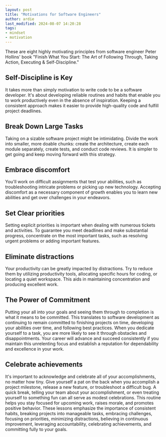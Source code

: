 ```yaml
---
layout: post
title: "Motivations for Software Engineers"
author: ardie
last_modified: 2024-08-07 14:20:28
tags:
- mindset
- motivation 
---
```


These are eight highly motivating principles from software engineer Peter
Hollins' book "Finish What You Start: The Art of Following Through, Taking
Action, Executing & Self-Discipline."
<!-- more -->

## Self-Discipline is Key

It takes more than simply motivation to write code to be a software developer.
It's about developing reliable routines and habits that enable you to work
productively even in the absence of inspiration. Keeping a consistent approach
makes it easier to provide high-quality code and fulfill project deadlines.

## Break Down Large Tasks

Taking on a sizable software project might be intimidating. Divide the work into
smaller, more doable chunks: create the architecture, create each module
separately, create tests, and conduct code reviews. It is simpler to get going
and keep moving forward with this strategy.

## Embrace discomfort

You'll work on difficult assignments that test your
abilities, such as troubleshooting intricate problems or picking up new
technology. Accepting discomfort as a necessary component of growth enables you
to learn new abilities and get over challenges in your endeavors.

## Set Clear priorities

Setting explicit priorities is important when dealing
with numerous tickets and activities. To guarantee you meet deadlines and make
substantial progress, concentrate on the most important tasks, such as resolving
urgent problems or adding important features.

## Eliminate distractions

Your productivity can be greatly impacted by distractions. Try to reduce them by
utilizing productivity tools, allocating specific hours for coding, or locating
a quiet workspace. This aids in maintaining concentration and producing
excellent work.

## The Power of Commitment

Putting your all into your goals and seeing them through to completion is what
it means to be committed. This translates to software development as continuing
to remain committed to finishing projects on time, developing your abilities
over time, and following best practices. When you dedicate yourself to a task,
you are more likely to see it through obstacles and disappointments. Your career
will advance and succeed consistently if you maintain this unrelenting focus and
establish a reputation for dependability and excellence in your work.

## Celebrate achievements

It's important to acknowledge and celebrate all of your accomplishments, no
matter how tiny. Give yourself a pat on the back when you accomplish a project
milestone, release a new feature, or troubleshoot a difficult bug. A quick
break, telling your team about your accomplishment, or even treating yourself to
something fun can all serve as modest celebrations.  This routine helps you stay
focused for upcoming work, raises morale, and promotes positive behavior.  These
lessons emphasize the importance of consistent habits, breaking projects into
manageable tasks, embracing challenges, focusing on priorities, minimizing
distractions, believing in continuous improvement, leveraging accountability,
celebrating achievements, and committing fully to your goals.
